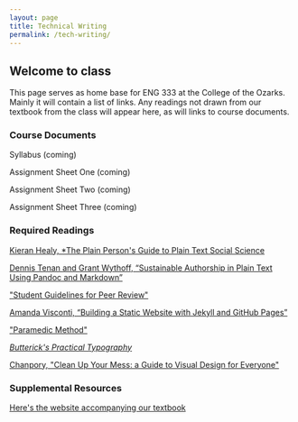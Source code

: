 ```yaml
---
layout: page
title: Technical Writing
permalink: /tech-writing/
---
```


## Welcome to class

This page serves as home base for ENG 333 at the College of the Ozarks. Mainly it will contain a list of links. Any readings not drawn from our textbook from the class will appear here, as will links to course documents.

### Course Documents

Syllabus (coming)

Assignment Sheet One (coming)

Assignment Sheet Two (coming)

Assignment Sheet Three (coming)

### Required Readings

[Kieran Healy, *The Plain Person's Guide to Plain Text Social Science](http://plain-text.co/)

[Dennis Tenan and Grant Wythoff, “Sustainable Authorship in Plain Text Using Pandoc and Markdown”](https://programminghistorian.org/en/lessons/sustainable-authorship-in-plain-text-using-pandoc-and-markdown)

["Student Guidelines for Peer Review"](https://serc.carleton.edu/sp/library/peerreview/tips.html)

[Amanda Visconti, “Building a Static Website with Jekyll and GitHub Pages”](https://programminghistorian.org/en/lessons/building-static-sites-with-jekyll-github-pages)

["Paramedic Method"](https://owl.purdue.edu/owl/general_writing/academic_writing/paramedic_method.html)

[*Butterick's Practical Typography*](https://practicaltypography.com)

[Chanpory, "Clean Up Your Mess: a Guide to Visual Design for Everyone"](http://www.visualmess.com/)

### Supplemental Resources

[Here's the website accompanying our textbook](https://www.craftofscientificwriting.com/)
